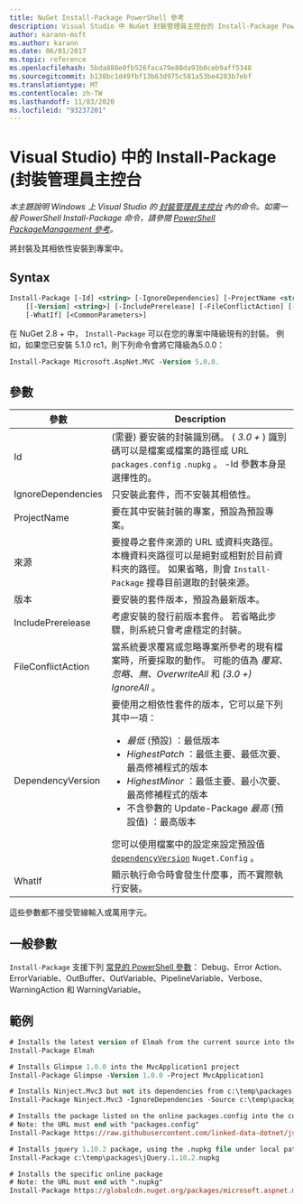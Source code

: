 ```yaml
---
title: NuGet Install-Package PowerShell 參考
description: Visual Studio 中 NuGet 封裝管理員主控台的 Install-Package PowerShell 命令參考。
author: karann-msft
ms.author: karann
ms.date: 06/01/2017
ms.topic: reference
ms.openlocfilehash: 5bda888e0fb526faca79e88da93b0ceb9aff5348
ms.sourcegitcommit: b138bc1d49fbf13b63d975c581a53be4283b7ebf
ms.translationtype: MT
ms.contentlocale: zh-TW
ms.lasthandoff: 11/03/2020
ms.locfileid: "93237201"
---
```

# <a name="install-package-package-manager-console-in-visual-studio"></a>Visual Studio) 中的 Install-Package (封裝管理員主控台

*本主題說明 Windows 上 Visual Studio 的 [封裝管理員主控台](../../consume-packages/install-use-packages-powershell.md) 內的命令。如需一般 PowerShell Install-Package 命令，請參閱 [PowerShell PackageManagement 參考](/powershell/module/packagemanagement/?view=powershell-6)。*

將封裝及其相依性安裝到專案中。

## <a name="syntax"></a>Syntax

```ps
Install-Package [-Id] <string> [-IgnoreDependencies] [-ProjectName <string>] [[-Source] <string>] 
    [[-Version] <string>] [-IncludePrerelease] [-FileConflictAction] [-DependencyVersion]
    [-WhatIf] [<CommonParameters>]
```

在 NuGet 2.8 + 中， `Install-Package` 可以在您的專案中降級現有的封裝。 例如，如果您已安裝 5.1.0 rc1，則下列命令會將它降級為5.0.0：

```ps
Install-Package Microsoft.AspNet.MVC -Version 5.0.0.
```

## <a name="parameters"></a>參數

| 參數 | Description |
| --- | --- |
| Id |  (需要) 要安裝的封裝識別碼。  ( *3.0 +* ) 識別碼可以是檔案或檔案的路徑或 URL `packages.config` `.nupkg` 。 -Id 參數本身是選擇性的。 |
| IgnoreDependencies | 只安裝此套件，而不安裝其相依性。 |
| ProjectName | 要在其中安裝封裝的專案，預設為預設專案。 |
| 來源 | 要搜尋之套件來源的 URL 或資料夾路徑。 本機資料夾路徑可以是絕對或相對於目前資料夾的路徑。 如果省略，則會 `Install-Package` 搜尋目前選取的封裝來源。 |
| 版本 | 要安裝的套件版本，預設為最新版本。 |
| IncludePrerelease | 考慮安裝的發行前版本套件。 若省略此步驟，則系統只會考慮穩定的封裝。 |
| FileConflictAction | 當系統要求覆寫或忽略專案所參考的現有檔案時，所要採取的動作。 可能的值為 *覆寫、忽略、無、OverwriteAll* 和 *(3.0 +)* *IgnoreAll* 。 |
| DependencyVersion | 要使用之相依性套件的版本，它可以是下列其中一項：<br/><ul><li>*最低* (預設) ：最低版本</li><li>*HighestPatch* ：最低主要、最低次要、最高修補程式的版本</li><li>*HighestMinor* ：最低主要、最小次要、最高修補程式的版本</li><li>不含參數的 Update-Package *最高* (預設值) ：最高版本</li></ul>您可以使用檔案中的設定來設定預設值 [`dependencyVersion`](../nuget-config-file.md#config-section) `Nuget.Config` 。 |
| WhatIf | 顯示執行命令時會發生什麼事，而不實際執行安裝。 |

這些參數都不接受管線輸入或萬用字元。

## <a name="common-parameters"></a>一般參數

`Install-Package` 支援下列 [常見的 PowerShell 參數](/powershell/module/microsoft.powershell.core/about/about_commonparameters)： Debug、Error Action、ErrorVariable、OutBuffer、OutVariable、PipelineVariable、Verbose、WarningAction 和 WarningVariable。

## <a name="examples"></a>範例

```ps
# Installs the latest version of Elmah from the current source into the default project
Install-Package Elmah

# Installs Glimpse 1.0.0 into the MvcApplication1 project
Install-Package Glimpse -Version 1.0.0 -Project MvcApplication1

# Installs Ninject.Mvc3 but not its dependencies from c:\temp\packages
Install-Package Ninject.Mvc3 -IgnoreDependencies -Source c:\temp\packages

# Installs the package listed on the online packages.config into the current project
# Note: the URL must end with "packages.config"
Install-Package https://raw.githubusercontent.com/linked-data-dotnet/json-ld.net/master/.nuget/packages.config

# Installs jquery 1.10.2 package, using the .nupkg file under local path of c:\temp\packages
Install-Package c:\temp\packages\jQuery.1.10.2.nupkg

# Installs the specific online package
# Note: the URL must end with ".nupkg"
Install-Package https://globalcdn.nuget.org/packages/microsoft.aspnet.mvc.5.2.3.nupkg
```